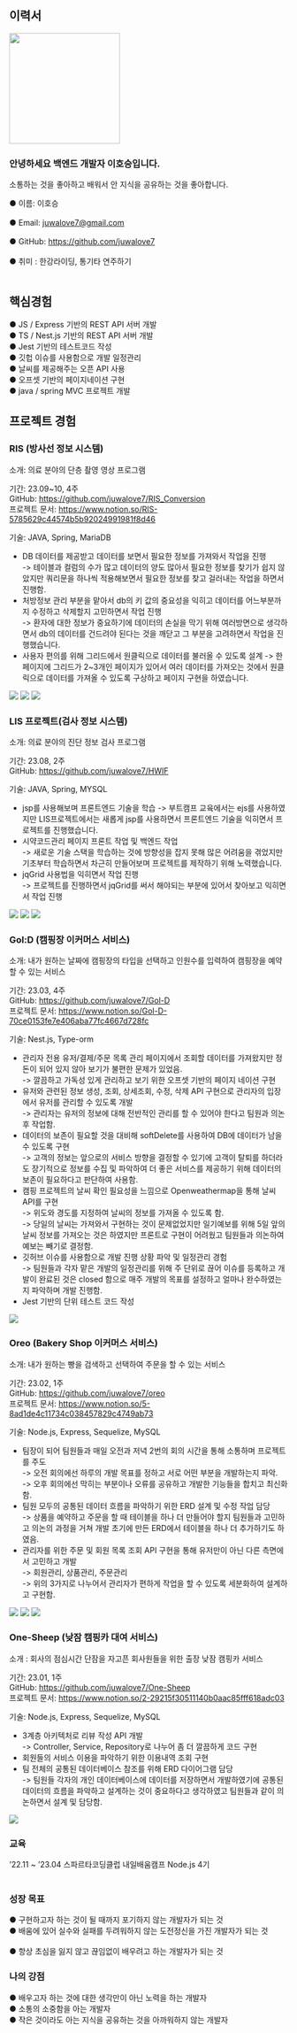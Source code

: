 ## 이력서

<img src="https://user-images.githubusercontent.com/118159213/230006689-5db532ab-b24d-4a6a-970e-8fa5ec6c289e.jpg" width="200" height="200">

### 안녕하세요 백엔드 개발자 이호승입니다. <br>
소통하는 것을 좋아하고 배워서 안 지식을 공유하는 것을 좋아합니다. <br>

  ● 이름: 이호승 <br><br>
  ● Email: juwalove7@gmail.com <br><br>
  ● GitHub: https://github.com/juwalove7 <br><br>
  ● 취미 : 한강라이딩, 통기타 연주하기 <br><br>
  
## 핵심경험
  ● JS / Express 기반의 REST API 서버 개발 <br>
  ● TS / Nest.js 기반의 REST API 서버 개발 <br>
  ● Jest 기반의 테스트코드 작성 <br>
  ● 깃헙 이슈를 사용함으로 개발 일정관리 <br>
  ● 날씨를 제공해주는 오픈 API 사용 <br>
  ● 오프셋 기반의 페이지네이션 구현 <br>
  ● java / spring MVC 프로젝트 개발 <br>
  
## 프로젝트 경험
### RIS (방사선 정보 시스템)<br>
소개: 의료 분야의 단층 촬영 영상 프로그램

기간: 23.09~10, 4주 <br> 
GitHub: https://github.com/juwalove7/RIS_Conversion  <br>
프로젝트 문서: https://www.notion.so/RIS-5785629c44574b5b92024991981f8d46  <br>

기술: JAVA, Spring, MariaDB

- DB 데이터를 제공받고 데이터를 보면서 필요한 정보를 가져와서 작업을 진행 <br>
-> 테이블과 컬럼의 수가 많고 데이터의 양도 많아서 필요한 정보를 찾기가 쉽지 않았지만 쿼리문을 하나씩 적용해보면서 필요한 정보를 찾고 걸러내는 작업을 하면서 진행함. <br>
- 처방정보 관리 부분을 맡아서 db의 키 값의 중요성을 익히고 데이터를 어느부분까지 수정하고 삭제할지 고민하면서 작업 진행 <br>
-> 환자에 대한 정보가 중요하기에 데이터의 손실을 막기 위해 여러방면으로 생각하면서 db의 데이터를 건드려야 된다는 것을 깨닫고 그 부분을 고려하면서 작업을 진행했습니다. <br>
- 사용자 편의를 위해 그리드에서 원클릭으로 데이터를 불러올 수 있도록 설계
-> 한 페이지에 그리드가 2~3개인 페이지가 있어서 여러 데이터를 가져오는 것에서 원클릭으로 데이터를 가져올 수 있도록 구상하고 페이지 구현을 하였습니다.

<img src = "https://github.com/juwalove7/resume/assets/118159213/9cb4e4de-a5bb-4a99-ace7-151301c10195.png">
<img src = "https://github.com/juwalove7/resume/assets/118159213/06a18c0d-6a82-49a2-a9a4-2ce0eef8f690.png">
<img src = "https://github.com/juwalove7/resume/assets/118159213/430a781d-4a93-4045-b864-3f5804245753.png">
<br>


### LIS 프로젝트(검사 정보 시스템)
소개: 의료 분야의 진단 정보 검사 프로그램

기간: 23.08, 2주 <br> 
GitHub: https://github.com/juwalove7/HWIF  <br>

기술: JAVA, Spring, MYSQL

- jsp를 사용해보며 프론트엔드 기술을 학습
-> 부트캠프 교육에서는 ejs를 사용하였지만 LIS프로젝트에서는 새롭게 jsp를 사용하면서 프론트엔드 기술을 익히면서 프로젝트를 진행했습니다. <br>
- 시약코드관리 페이지 프론트 작업 및 백엔드 작업 <br>
-> 새로운 기술 스택을 학습하는 것에 방향성을 잡지 못해 많은 어려움을 겪었지만 기초부터 학습하면서 차근히 만들어보며 프로젝트를 제작하기 위해 노력했습니다. <br>
- jqGrid 사용법을 익히면서 작업 진행 <br>
-> 프로젝트를 진행하면서 jqGrid를 써서 해야되는 부분에 있어서 찾아보고 익히면서 작업 진행 <br>

<img src = "https://github.com/juwalove7/resume/assets/118159213/53ee00a1-bb58-4f42-95fe-cfc28c5012af.png">
<img src = "https://github.com/juwalove7/resume/assets/118159213/2b74ba4c-5ef9-4c0c-a269-cb33c62b0812.png">
<img src = "https://github.com/juwalove7/resume/assets/118159213/d235545f-585d-4ce5-83e3-5d59317fcec9.png">
<br>


### Gol:D (캠핑장 이커머스 서비스)<br>

소개: 내가 원하는 날짜에 캠핑장의 타입을 선택하고 인원수를 입력하여 캠핑장을 예약할 수 있는 서비스

기간: 23.03, 4주 <br> 
GitHub: https://github.com/juwalove7/Gol-D  <br>
프로젝트 문서: https://www.notion.so/Gol-D-70ce0153fe7e406aba77fc4667d728fc  <br>

기술: Nest.js, Type-orm

-	관리자 전용 유저/결제/주문 목록 관리 페이지에서 조회할 데이터를 가져왔지만 정돈이 되어 있지 않아 보기가 불편한 문제가 있었음. <br>
->	깔끔하고 가독성 있게 관리하고 보기 위한 오프셋 기반의 페이지 네이션 구현 <br>
-	유저와 관련된 정보 생성, 조회, 상세조회, 수정, 삭제 API 구현으로 관리자의 입장에서 유저를 관리할 수 있도록 개발 <br>
->	관리자는 유저의 정보에 대해 전반적인 관리를 할 수 있어야 한다고 팀원과 의논 후 작업함. <br>
-	데이터의 보존이 필요할 것을 대비해 softDelete를 사용하여 DB에 데이터가 남을 수 있도록 구현 <br>
->	고객의 정보는 앞으로의 서비스 방향을 결정할 수 있기에 고객이 탈퇴를 하더라도 장기적으로 정보를 수집 및 파악하여 더 좋은 서비스를 제공하기 위해 데이터의 보존이 필요하다고 판단하여 사용함. <br>
-	캠핑 프로젝트의 날씨 확인 필요성을 느낌으로 Openweathermap을 통해 날씨 API를 구현 <br>
->	위도와 경도를 지정하여 날씨의 정보를 가져올 수 있도록 함. <br>
->	당일의 날씨는 가져와서 구현하는 것이 문제없었지만 일기예보를 위해 5일 앞의 날씨 정보를 가져오는 것은 하였지만 프론트로 구현이 어려웠고 팀원들과 의논하여 예보는 빼기로 결정함. <br>
-	깃허브 이슈를 사용함으로 개발 진행 상황 파악 및 일정관리 경험 <br>
->	팀원들과 각자 맡은 개발의 일정관리를 위해 주 단위로 끊어 이슈를 등록하고 개발이 완료된 것은 closed 함으로 매주 개발의 목표를 설정하고 얼마나 완수하였는지 파악하며 개발 진행함. <br>
-	Jest 기반의 단위 테스트 코드 작성 <br>

<img src = "https://user-images.githubusercontent.com/118159213/230012876-bce6b22b-7103-44b7-80e0-f85f5b7dcdd8.png">
<br>

### Oreo (Bakery Shop 이커머스 서비스)

소개: 내가 원하는 빵을 검색하고 선택하여 주문을 할 수 있는 서비스

기간: 23.02, 1주  <br>
GitHub: https://github.com/juwalove7/oreo  <br>
프로젝트 문서: https://www.notion.so/5-8ad1de4c11734c038457829c4749ab73  <br>

기술: Node.js, Express, Sequelize, MySQL

-	팀장이 되어 팀원들과 매일 오전과 저녁 2번의 회의 시간을 통해 소통하며 프로젝트를 주도 <br>
->	오전 회의에선 하루의 개발 목표를 정하고 서로 어떤 부분을 개발하는지 파악. <br>
->	오후 회의에선 막히는 부분이나 오류를 공유하고 개발한 기능들을 합치고 최신화함. <br>
-	팀원 모두의 공통된 데이터 흐름을 파악하기 위한 ERD 설계 및 수정 작업 담당 <br>
->	상품을 예약하고 주문을 할 때 테이블을 하나 더 만들어야 할지 팀원들과 고민하고 의논의 과정을 거쳐 개발 초기에 만든 ERD에서 테이블을 하나 더 추가하기도 하였음. <br>
-	관리자를 위한 주문 및 회원 목록 조회 API 구현을 통해 유저만이 아닌 다른 측면에서 고민하고 개발 <br>
->	회원관리, 상품관리, 주문관리 <br>
->	위의 3가지로 나누어서 관리자가 편하게 작업을 할 수 있도록 세분화하여 설계하고 구현함. <br>

<img src = "https://user-images.githubusercontent.com/118159213/230013102-cbee014f-67fe-4770-87e9-ec1e7877293d.png">
<img src = "https://user-images.githubusercontent.com/118159213/232425137-1b6aca58-a82f-41ef-959e-05fe5c19e965.png">
<img src = "https://user-images.githubusercontent.com/118159213/232425489-4a1a1ae4-28b2-4d69-99db-3f7ee604bdaa.png">
<br>

### One-Sheep (낮잠 캠핑카 대여 서비스)

소개 : 회사의 점심시간 단잠을 자고픈 회사원들을 위한 출장 낮잠 캠핑카 서비스

기간: 23.01, 1주  <br>
GitHub: https://github.com/juwalove7/One-Sheep  <br>
프로젝트 문서: https://www.notion.so/2-29215f30511140b0aac85fff618adc03  <br>

기술: Node.js, Express, Sequelize, MySQL  <br>

-	3계층 아키텍처로 리뷰 작성 API 개발 <br>
->	Controller, Service, Repository로 나누어 좀 더 깔끔하게 코드 구현 <br>
-	회원들의 서비스 이용을 파악하기 위한 이용내역 조회 구현 <br>
-	팀 전체의 공통된 데이터베이스 참조를 위해 ERD 다이어그램 담당 <br>
->	팀원들 각자의 개인 데이터베이스에 데이터를 저장하면서 개발하였기에 공통된 데이터의 흐름을 파악하고 설계하는 것이 중요하다고 생각하였고 팀원들과 같이 의논하면서 설계 및 담당함. <br>

<img src = "https://user-images.githubusercontent.com/118159213/230013273-310546cd-6104-4a1d-bdbc-d7ef2a639e26.png">
<br>

### 교육
’22.11 ~ ’23.04   스파르타코딩클럽 내일배움캠프 Node.js 4기
<br><br>


### 성장 목표
  ● 구현하고자 하는 것이 될 때까지 포기하지 않는 개발자가 되는 것  <br>
  ● 배움에 있어 실수와 실패를 두려워하지 않는 도전정신을 가진 개발자가 되는 것  <br><br>
  ● 항상 초심을 잃지 않고 끊임없이 배우려고 하는 개발자가 되는 것  <br>
  
### 나의 강점
  ● 배우고자 하는 것에 대한 생각만이 아닌 노력을 하는 개발자  <br>
  ● 소통의 소중함을 아는 개발자  <br>
  ● 작은 것이라도 아는 지식을 공유하는 것을 아까워하지 않는 개발자  <br>
